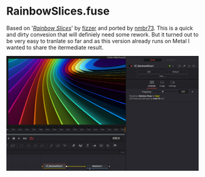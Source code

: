 RainbowSlices.fuse
==================

Based on '_[Rainbow Slices](https://www.shadertoy.com/view/XdsGD4)_' by [fizzer](https://www.shadertoy.com/user/fizzer) and ported by [nmbr73](Profiles/nmbr73.md). This is a quick and dirty convesion that will definiely need some rework. But it turned out to be very easy to tranlate so far and as this version already runs on Metal I wanted to share the itermediate result.


![screenshot](RainbowSlices.png "RainbowSlices.fuse in DaVinci Resolve")
